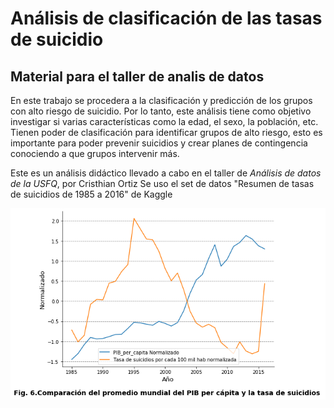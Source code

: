 # Análisis de clasificación de las tasas de suicidio
## Material para el taller de analis de datos


En este trabajo se procedera a la clasificación y predicción de los grupos con alto riesgo de suicidio.
Por lo tanto, este análisis tiene como objetivo investigar si varias características como la edad, el sexo, la población, etc. 
Tienen poder de clasificación para identificar grupos de alto riesgo, esto es importante para poder prevenir suicidios y crear planes de contingencia 
conociendo a que grupos intervenir más.

Este es un análisis didáctico llevado a cabo en el taller de *Análisis de datos de la USFQ*, por Cristhian Ortiz 
Se uso el set de datos "Resumen de tasas de suicidios de 1985 a 2016" de Kaggle

<img src="suicidios.png" />
